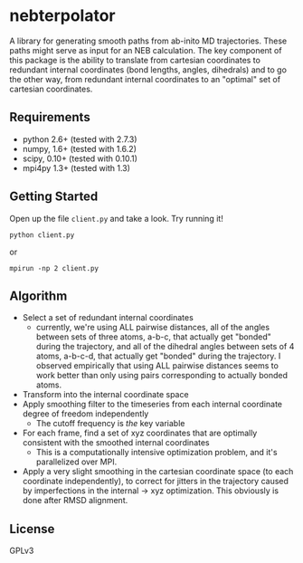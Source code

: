 nebterpolator
=============

A library for generating smooth paths from ab-inito MD trajectories. These
paths might serve as input for an NEB calculation. The key component of this
package is the ability to translate from cartesian coordinates to redundant
internal coordinates (bond lengths, angles, dihedrals) and to go the other
way, from redundant internal coordinates to an "optimal" set of cartesian
coordinates.

Requirements
------------
- python 2.6+  (tested with 2.7.3)
- numpy, 1.6+  (tested with 1.6.2)
- scipy, 0.10+ (tested with 0.10.1)
- mpi4py 1.3+  (tested with 1.3)

Getting Started
---------------

Open up the file `client.py` and take a look. Try running it!

`python client.py`

or

`mpirun -np 2 client.py`


Algorithm
---------

- Select a set of redundant internal coordinates
  - currently, we're using ALL pairwise distances, all of the angles between
    sets of three atoms, a-b-c, that actually get "bonded" during the
    trajectory, and all of the dihedral angles between sets of 4 atoms,
    a-b-c-d, that actually get "bonded" during the trajectory. I observed
    empirically that using ALL pairwise distances seems to work better than
    only using pairs corresponding to actually bonded atoms.
- Transform into the internal coordinate space
- Apply smoothing filter to the timeseries from each internal coordinate
  degree of freedom independently
   - The cutoff frequency is _the_ key variable
- For each frame, find a set of xyz coordinates that are optimally consistent
  with the smoothed internal coordinates
   - This is a computationally intensive optimization problem, and it's
     parallelized over MPI.
- Apply a very slight smoothing in the cartesian coordinate space (to each
  coordinate independently), to correct for jitters in the trajectory caused by
  imperfections in the internal -> xyz optimization. This obviously is done
  after RMSD alignment.

License
-------
GPLv3